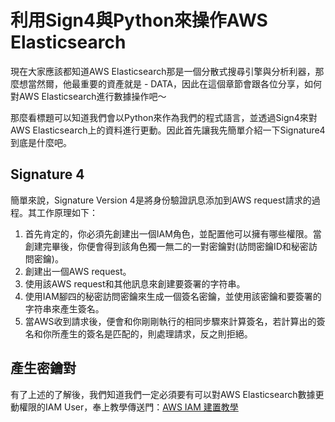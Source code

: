 # 利用Sign4與Python來操作AWS Elasticsearch

現在大家應該都知道AWS Elasticsearch那是一個分散式搜尋引擎與分析利器，那麼想當然爾，他最重要的資產就是 - DATA，因此在這個章節會跟各位分享，如何對AWS Elasticsearch進行數據操作吧～

那麼看標題可以知道我們會以Python來作為我們的程式語言，並透過Sign4來對AWS Elasticsearch上的資料進行更動。因此首先讓我先簡單介紹一下Signature4到底是什麼吧。

## Signature 4

簡單來說，Signature Version 4是將身份驗證訊息添加到AWS request請求的過程。其工作原理如下：

1. 首先肯定的，你必須先創建出一個IAM角色，並配置他可以擁有哪些權限。當創建完畢後，你便會得到該角色獨一無二的一對密鑰對\(訪問密鑰ID和秘密訪問密鑰\)。
2. 創建出一個AWS request。
3. 使用該AWS request和其他訊息來創建要簽署的字符串。
4. 使用IAM腳四的秘密訪問密鑰來生成一個簽名密鑰，並使用該密鑰和要簽署的字符串來產生簽名。
5. 當AWS收到請求後，便會和你剛剛執行的相同步驟來計算簽名，若計算出的簽名和你所產生的簽名是匹配的，則處理請求，反之則拒絕。

## 產生密鑰對

有了上述的了解後，我們知道我們一定必須要有可以對AWS Elasticsearch數據更動權限的IAM User，奉上教學傳送門：[AWS IAM 建置教學](aws-iam-jian-zhi-jiao-xue.md)

## 

